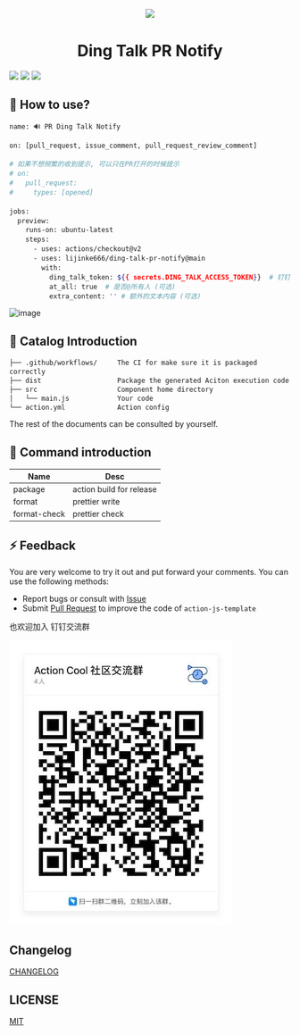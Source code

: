 <p align="center">
  <a href="">
    <img width="140" src="https://avatars.githubusercontent.com/u/73879334?s=200&v=4" />
  </a>
</p>

<h1 align="center">Ding Talk PR Notify</h1>

![](https://img.shields.io/github/workflow/status/actions-cool/action-js-template/CI?style=flat-square)
[![](https://img.shields.io/badge/marketplace-action--js--template-blueviolet?style=flat-square)](https://github.com/marketplace/actions/action-js-template)
[![](https://img.shields.io/github/v/release/actions-cool/action-js-template?style=flat-square&color=orange)](https://github.com/actions-cool/action-js-template/releases)

## 🚀 How to use?

```bash
name: 🔊 PR Ding Talk Notify

on: [pull_request, issue_comment, pull_request_review_comment]

# 如果不想频繁的收到提示, 可以只在PR打开的时候提示
# on:
#   pull_request:
#     types: [opened]

jobs:
  preview:
    runs-on: ubuntu-latest
    steps:
      - uses: actions/checkout@v2
      - uses: lijinke666/ding-talk-pr-notify@main
        with:
          ding_talk_token: ${{ secrets.DING_TALK_ACCESS_TOKEN}}  # 钉钉 webhook token (必填)
          at_all: true  # 是否@所有人 (可选)
          extra_content: '' # 额外的文本内容 (可选)
```

![image](https://user-images.githubusercontent.com/21015895/114188466-c16b6480-997b-11eb-8953-f881cc3a04ee.png)


## 📒 Catalog Introduction

```
├── .github/workflows/     The CI for make sure it is packaged correctly
├── dist                   Package the generated Aciton execution code
├── src                    Component home directory
│   └── main.js            Your code
└── action.yml             Action config
```

The rest of the documents can be consulted by yourself.

## 🤖 Command introduction

| Name | Desc |
| -- | -- |
| package | action build for release |
| format | prettier write |
| format-check | prettier check |

## ⚡ Feedback

You are very welcome to try it out and put forward your comments. You can use the following methods:

- Report bugs or consult with [Issue](https://github.com/actions-cool/action-js-template/issues)
- Submit [Pull Request](https://github.com/actions-cool/action-js-template/pulls) to improve the code of `action-js-template`

也欢迎加入 钉钉交流群

![](https://github.com/actions-cool/resources/blob/main/dingding.jpeg?raw=true)

## Changelog

[CHANGELOG](./CHANGELOG.md)

## LICENSE

[MIT](./LICENSE)

